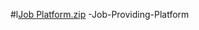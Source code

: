 #l[Job Platform.zip](https://github.com/IrinOrchi/Idea-Job-Providing-Platform/files/7971067/Job.Platform.zip)
-Job-Providing-Platform
